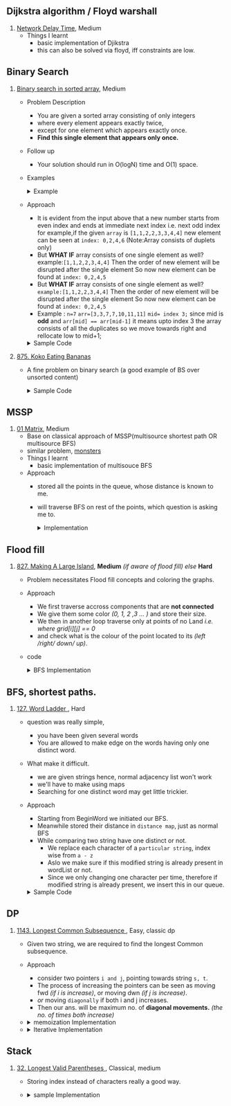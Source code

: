 ##  Dijkstra algorithm / Floyd warshall
1. [Network Delay Time](https://leetcode.com/problems/network-delay-time/), Medium
    - Things I learnt
      - basic implementation of Djikstra
      - this can also be solved via floyd, iff constraints are low. 

## Binary Search
1. [Binary search in sorted array](https://leetcode.com/problems/single-element-in-a-sorted-array/), Medium
    - Problem Description
      - You are given a sorted array consisting of only integers 
      - where every element appears exactly twice, 
      - except for one element which appears exactly once. 
      - **Find this single element that appears only once.**
    - Follow up
      - Your solution should run in O(logN) time and O(1) space.
    - Examples
       <details> 
        <summary>Example </summary>

        Input: nums = [3,3,7,7,10,11,11] <br>
        Output: 10
      </details>
    - Approach
      - It is evident from the input above that a new number starts from even index and ends at immediate next index i.e. next odd index
for example,if the given `array` is `[1,1,2,2,3,3,4,4]`
new element can be seen at `index: 0,2,4,6`
(Note:Array consists of duplets only)
      - But **WHAT IF** array consists of one single element as well?
example:`[1,1,2,2,3,4,4]`
Then the order of new element will be disrupted after the single element
So now new element can be found at `index: 0,2,4,5`
      - But **WHAT IF** array consists of one single element as well?
`example:[1,1,2,2,3,4,4]`
Then the order of new element will be disrupted after the single element
So now new element can be found at `index: 0,2,4,5`
      - Example : `n=7`
`arr=[3,3,7,7,10,11,11]`
`mid= index 3;`
since mid is **odd** and `arr[mid] == arr[mid-1]` it means upto index 3 the array consists of all the duplicates so we move towards right and rellocate low to mid+1;
       
      <details>
      <summary>Sample Code</summary>

        ```cpp
        int singleNonDuplicate(vector<int> &nums) {
            int low, mid, high, prev, next, n = nums.size();
            low = 0;
            high = nums.size() - 1;
            if (nums.size() == 1)
                return nums[0];
            while (low <= high) {
                mid = low + (high - low) / 2;
                prev = (mid + n - 1) % n;
                next = (mid + 1) % n;
      
                /* if(prev element!=curr element & next element != curr element then it is unique) */ 
                if (nums[mid] != nums[prev] && nums[mid] != nums[next]) // 
                    return nums[mid];
                else if (mid % 2 == 1 && nums[mid] == nums[prev] || mid % 2 == 0 && nums[mid] == nums[next])
                    low = mid + 1;
                else if (mid % 2 == 0 && nums[mid] == nums[prev] || mid % 2 == 1 && nums[mid] == nums[next])
                    high = mid - 1;
            }
            return -1;
        }


        ```
     </details>



2. [875. Koko Eating Bananas](https://leetcode.com/problems/koko-eating-bananas/)
    
    - A fine problem on binary search (a good example of BS over unsorted content)
      
      <details>
      <summary>Sample Code</summary>

        ```cpp
        class Solution {
        public:
            int minEatingSpeed(vector<int>& piles, int h) {
                // consider this as a sequence of ( possible[0] , possible[1] , possible[2] , possible[3] , ..)
                // then for values it will look something like (false, false , false , . .. true,true true)
                // intuition is that if any x is a possible answer it is guaranteed that x+1, x+2 .. will also be an answer
                
                int high = *max_element(piles.begin(),piles.end());
                int low = 1;
                
                while(low < high){
                    int mid = low + (high-low)/2;
                    int timeNeeded = 0; 
                    for(auto&x:piles){
                        timeNeeded += (x/mid);
                        if(x%mid) timeNeeded++;
                    }
                    if(timeNeeded > h)
                        low = mid + 1;
                    else high = mid;
                }
                return low;
                
            }
        };

        ```
     </details>
	
##  MSSP
   1. [01 Matrix](https://leetcode.com/problems/01-matrix/), Medium
       - Base on classical approach of MSSP(multisource shortest path OR multisource BFS)
       - similar problem, [monsters](https://cses.fi/problemset/task/1194)
       - Things I learnt
           - basic implementation of multisouce BFS
       - Approach 
         - stored all the points in the queue, whose distance is known to me. 
         - will traverse BFS on rest of the points, which question is asking me to.
            <details>
            <summary>Implementation</summary>

            ```cpp
            
            int dr[] = {-1, 1, 0, 0}; 
            int dc[] = {0, 0, -1, 1};
            class Solution {
                public:
                vector<vector<int>> updateMatrix(vector<vector<int>>& mat) {
                    int n = mat.size();
                    int m = mat[0].size();
                    vector<vector<int>> dist(n, vector<int>(m, 1e9));
                    vector<vector<bool>> used(n, vector<bool>(m, false));
                    queue<pair<int, int>> qu;
            
                    for (int i = 0; i < n; i++)
                        for (int j = 0; j < m; j++)
                            if (mat[i][j] == 0) {
                                qu.push({i, j});
                                dist[i][j] = 0;
                                used[i][j] = true;
                            }
            
                    while (!qu.empty()) {
                        auto [r, c] = qu.front();
                        qu.pop();
            
                        for (int i = 0; i < 4; i++) {
                            int rr = dr[i] + r;
                            int cc = dc[i] + c;
            
                            if (rr < 0 or cc < 0 or rr >= n or cc >= m or used[rr][cc])
                                continue;
            
                            used[rr][cc] = true;
                            qu.push({rr, cc});
            
                            dist[rr][cc] = dist[r][c] + 1;
                        }
                    }
                    return dist;
                }
            };
            
            
            ```
            </details>
         
## Flood fill
1. [827. Making A Large Island](https://leetcode.com/problems/making-a-large-island/), **Medium** *(if aware of flood fill) else* **Hard**
    - Problem necessitates Flood fill concepts and coloring the graphs.
    - Approach 
      - We first traverse accross components that are **not connected**
      - We give them some color *(0, 1, 2 ,3 ... )* and store their size.
      - We then in another loop traverse only at points of no Land *i.e. where grid[i][j] == 0*
      - and check what is the colour of the point located to its *(left /right/ down/ up)*.
    - code

      <details>
      <summary>BFS Implementation</summary>

        ```cpp
      
        int dr[] = {1, -1, 0, 0};
        int dc[] = {0, 0, -1, 1};
        int largestIsland(vector<vector<int>> &grid) {
        int n = grid.size();
        int m = grid[0].size();
        
        vector<vector<int>> used(n, vector<int>(m, false));
        queue<pair<int, int>> qu;
        map<int, int> mp;
        
        int color = 1;
        mp[0] = 0;
        int ans = 0;
        
        for (int i = 0; i < n; i++) {
            for (int j = 0; j < m; j++) {
                if (grid[i][j] == 1 and !used[i][j]) {
                    int Size = 1;
                    qu.push({i, j});
                    used[i][j] = color;
                    
                    while (!qu.empty()) {
                        auto [r, c] = qu.front();
                        qu.pop();
                        
                        for (int k = 0; k < 4; k++) {
                            int rr = r + dr[k];
                            int cc = c + dc[k];
                            
                            if (rr < 0 or cc < 0 or rr >= n or cc >= n or used[rr][cc] or grid[rr][cc] != 1)
                                continue;
                            qu.push({rr, cc});
                            used[rr][cc] = color;
                            Size++;
                        }
                    }
                    ans = max(ans, Size);
                    mp[color] = Size;
                    color++;
                }
            }
        }
        
        for (int i = 0; i < n; i++) {
            for (int j = 0; j < m; j++) {
                if (grid[i][j] == 0) {
                    int sum = 0;
                    map<int, bool> usedColor;
                    for (int k = 0; k < 4; k++) {
                        int rr = i + dr[k];
                        int cc = j + dc[k];
                        
                        if (rr < 0 or cc < 0 or rr >= n or cc >= n)
                            continue;
                        int currentColor = used[rr][cc];
                        if (usedColor.count(currentColor))
                            continue;
                        
                        sum += (mp[currentColor]);
                        if (currentColor != 0) {
                            usedColor[currentColor] = true;
                        }
                    }
                    ans = max(ans, sum + 1);
                }
            }
        }
        return ans;

        ```
     </details>
##  BFS, shortest paths.
1. [127. Word Ladder ](https://leetcode.com/problems/word-ladder/), Hard
    - question was really simple,
        - you have been given several words
        - You are allowed to make edge on the words having only one distinct word.
    - What make it difficult.
      - we are given strings hence, normal adjacency list won't work 
      - we'll have to make using maps
      - Searching for one distinct word may get little trickier.
    - Approach
      - Starting from BeginWord we initiated our BFS. 
      - Meanwhile stored their distance in `distance map`, just as normal BFS
      - While comparing two string have one distinct or not.
        - We replace each character of a `particular string`, index wise from `a - z`
        - Aslo we make sure if this modified string is already present in wordList or not. 
        - Since we only changing one character per time, therefore if modified string is already present, we insert this in our queue.
      <details>
      <summary>Sample Code</summary>

        ```cpp
        int ladderLength(string beginWord, string endWord, vector<string> &s) {
            queue<string> que;
            que.push(beginWord);
            
            unordered_map<string, int> distance;
            unordered_set<string> wordListsSet;
            
            /* so that searching string can be easier */
            for (const auto &i : s)
                wordListsSet.insert(i);
            
            distance[beginWord] = 1;
            
            while (!que.empty()) {
                auto u = que.front();
                que.pop();
                
               /* replaced each character index wise in string  */
               /* and checked if that modified string is present in the set or not */
               for (int j = 0; j < u.size(); j++) {
                   auto temp = u;
                   for (char ch = 'a'; ch <= 'z'; ch++) {
                       temp[j] = ch;
                       if (distance.count(temp))
                           continue;
                       if (wordListsSet.find(temp) != wordListsSet.end()) {
                           que.push(temp);
                           distance[temp] = distance[u] + 1;
                           
                           if (temp == endWord)
                               return distance[temp];
                       }
                   }
               }
            }
            return distance[endWord];
        }



        ```
     </details>
    
## DP
1. [1143. Longest Common Subsequence ](https://leetcode.com/problems/longest-common-subsequence/), Easy, classic dp
    - Given two string, we are required to find the longest Common subsequence.
    - Approach
        - consider two pointers `i and j`, pointing towards string `s, t`.
        - The process of increasing the pointers can be seen as moving fwd *(if i is increase)*, or moving dwn *(if j is increase)*.
        - *or* moving `diagonally` if both i and j increases. 
        - Then our ans. will be maximum no. of **diagonal movements.** *(the no. of times both increase)*

   - <details>
     <summary> memoization Implementation</summary>

       ```cpp
       /* Pay attention to the base cases. */
     
       class Solution {
       public:
       std ::vector<std ::vector<int>> memo;
       int n, m;
       string s, t;
       
       int dp(int i, int j) {
       /* Don't something like -INFINITY, it should be 0. */
       /* This being 0 means that we atleast paid visit to beginning of memo */
       /* Essential for adding up one to diagonal elements. */
       
           if (i < 1 or j < 1)
             return 0;
       
           int &ans = memo[i][j];
       
           if (ans != -1)
             return ans;
       
           if (s[i - 1] == t[j - 1]) {
             ans = max(dp(i - 1, j - 1) + 1, ans);
           } else
             ans = max(dp(i - 1, j), dp(i, j - 1));
       
           return ans;
       }
       
       int longestCommonSubsequence(string s, string t) {
           n = s.size(), m = t.size();
     
           this->s = s;
           this->t = t;
       
           memo = vvi(n + 1, vi(m + 1, -1));
           int ans = dp(n, m);
       
           if (ans == -1)
             return 0;
           return ans;
       }

       ```
     </details>
   - <details>
     <summary>Iterative Implementation</summary>

        ```cpp
        int longestCommonSubsequence(string s, string t) {
            int n = s.size(); 
            int m = t.size();
            int dp[n + 1][m + 1];
            
            for (int i = 0; i <= n; i++) {
                for (int j = 0; j <= m; j++) {
                    if (i == 0 or j == 0) dp[i][j] = 0;
                    else if (s[i - 1] == t[j - 1])  dp[i][j] = dp[i - 1][j - 1] + 1;
                    else dp[i][j] = max(dp[i][j-  1], dp[i - 1][j]);
                }
            }
            return dp[n][m];
        }

        ```
     </details>
## Stack
1. [32. Longest Valid Parentheses ](https://leetcode.com/problems/longest-valid-parentheses/), Classical, medium
    - Storing index instead of characters really a good way.

    - <details>
      <summary> sample Implementation</summary>

        ```cpp
         int longestValidParentheses(string s) {
             int ans = 0;
             vector<int> st; 
             st.push_back(-1);
             for (int i = 0; i < s.size(); i++) {
                 if (st.back() == -1) {
                     st.push_back(i); continue;
                 }
                 if (s[st.back()] == '(' and s[i] == ')') {
                     st.pop_back();
                     ans = max(ans,i - st.back());
                     continue;
                 }
                 st.push_back(i);
            }
            return ans;
         }


        ```
      </details>
